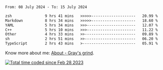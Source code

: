 <!--START_SECTION:waka-->

```txt
From: 08 July 2024 - To: 15 July 2024

zsh               9 hrs 41 mins   >>>>>--------------------   20.99 %
Markdown          8 hrs 34 mins   >>>>>--------------------   18.60 %
YAML              5 hrs 34 mins   >>>----------------------   12.07 %
C++               5 hrs 10 mins   >>>----------------------   11.22 %
Other             4 hrs 33 mins   >>-----------------------   09.89 %
sh                2 hrs 51 mins   >>-----------------------   06.20 %
TypeScript        2 hrs 43 mins   >------------------------   05.91 %
```

<!--END_SECTION:waka-->

<!-- [![grayxu's github stats](https://github-readme-stats.vercel.app/api?username=grayxu&count_private=true&show_icons=true)](https://github.com/grayxu) -->

Know more about me: [About - Gray's grind](https://www.grayxu.cn/).
<p align="left">
  <a href="https://wakatime.com/@c69eb31e-43a1-463f-8968-c3449e386f57"><img src="https://wakatime.com/badge/user/c69eb31e-43a1-463f-8968-c3449e386f57.svg" title="Total time coded since Feb 28 2023" /></a>
</p>

